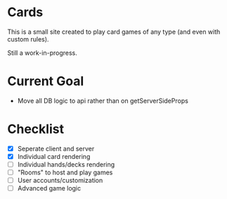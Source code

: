 # Cards
This is a small site created to play card games of any type (and even with custom rules).

Still a work-in-progress.

# Current Goal
- Move all DB logic to api rather than on getServerSideProps

# Checklist
- [x] Seperate client and server
- [x] Individual card rendering
- [ ] Individual hands/decks rendering
- [ ] "Rooms" to host and play games
- [ ] User accounts/customization
- [ ] Advanced game logic 